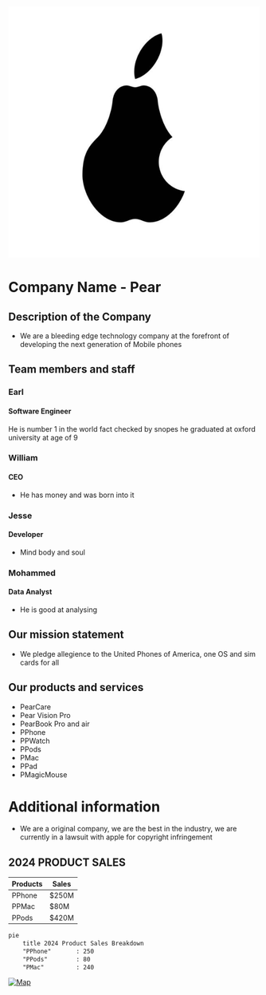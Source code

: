 

![Image](https://github.com/lowtiergod-source/Pear/blob/main/istockphoto-506538601-612x612.jpg?raw=true)

# Company Name - Pear
## Description of the Company 
- We are a bleeding edge technology company at the forefront of developing the next generation of Mobile phones
## Team members and staff
### Earl 
#### Software Engineer
He is number 1 in the world fact checked by snopes he graduated at oxford university at age of 9
### William 
#### CEO
- He has money and was born into it
### Jesse 
#### Developer
- Mind body and soul
### Mohammed 
#### Data Analyst
- He is good at analysing
## Our mission statement
- We pledge allegience to the United Phones of America, one OS and sim cards for all
## Our products and services
- PearCare
- Pear Vision Pro 
- PearBook Pro and air 
- PPhone 
- PPWatch 
- PPods 
- PMac 
- PPad 
- PMagicMouse
# Additional information
- We are a original company, we are the best in the industry, we are currently in a lawsuit with apple for copyright infringement

## 2024 PRODUCT SALES
| Products    | Sales |
| -------- | ------- |
| PPhone  | $250M    |
| PPMac | $80M     |
| PPods    | $420M    |


```mermaid
pie
    title 2024 Product Sales Breakdown
    "PPhone"       : 250
    "PPods"        : 80
    "PMac"         : 240
```
[![Map](https://maps.googleapis.com/maps/api/staticmap?center=Sydney,Australia&zoom=13&size=600x300&maptype=roadmap
)](https://www.google.com/maps/place/Sydney,+Australia)
